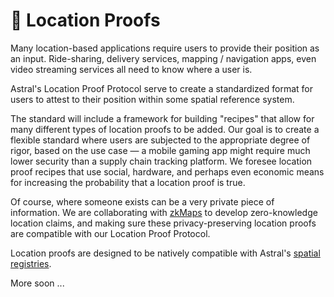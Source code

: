 # 📍 Location Proofs

Many location-based applications require users to provide their position as an input. Ride-sharing, delivery services, mapping / navigation apps, even video streaming services all need to know where a user is. 

Astral's Location Proof Protocol serve to create a standardized format for users to attest to their position within some spatial reference system. 

The standard will include a framework for building "recipes" that allow for many different types of location proofs to be added. Our goal is to create a flexible standard where users are subjected to the appropriate degree of rigor, based on the use case — a mobile gaming app might require much lower security than a supply chain tracking platform. We foresee location proof recipes that use social, hardware, and perhaps even economic means for increasing the probability that a location proof is true.

Of course, where someone exists can be a very private piece of information. We are collaborating with [zkMaps](https://github.com/zkMaps/zkMaps) to develop zero-knowledge location claims, and making sure these privacy-preserving location proofs are compatible with our Location Proof Protocol. 

Location proofs are designed to be natively compatible with Astral's [spatial registries](https://github.com/AstralProtocol/verifiable-spatial-data-registries).

More soon ...
